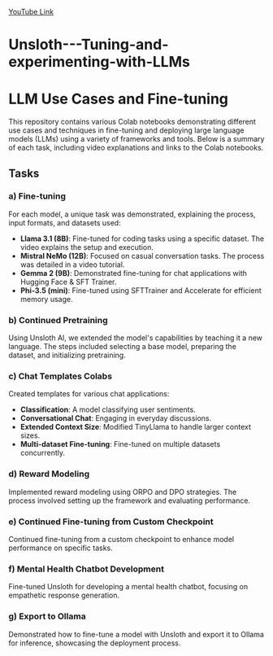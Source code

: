 [YouTube Link](https://youtu.be/AvgZVoQCaw8)

# Unsloth---Tuning-and-experimenting-with-LLMs

# LLM Use Cases and Fine-tuning

This repository contains various Colab notebooks demonstrating different use cases and techniques in fine-tuning and deploying large language models (LLMs) using a variety of frameworks and tools. Below is a summary of each task, including video explanations and links to the Colab notebooks.

## Tasks

### a) Fine-tuning

For each model, a unique task was demonstrated, explaining the process, input formats, and datasets used:

- **Llama 3.1 (8B)**: Fine-tuned for coding tasks using a specific dataset. The video explains the setup and execution.
- **Mistral NeMo (12B)**: Focused on casual conversation tasks. The process was detailed in a video tutorial.
- **Gemma 2 (9B)**: Demonstrated fine-tuning for chat applications with Hugging Face & SFT Trainer.
- **Phi-3.5 (mini)**: Fine-tuned using SFTTrainer and Accelerate for efficient memory usage.

### b) Continued Pretraining

Using Unsloth AI, we extended the model's capabilities by teaching it a new language. The steps included selecting a base model, preparing the dataset, and initializing pretraining.

### c) Chat Templates Colabs

Created templates for various chat applications:

- **Classification**: A model classifying user sentiments.
- **Conversational Chat**: Engaging in everyday discussions.
- **Extended Context Size**: Modified TinyLlama to handle larger context sizes.
- **Multi-dataset Fine-tuning**: Fine-tuned on multiple datasets concurrently.

### d) Reward Modeling

Implemented reward modeling using ORPO and DPO strategies. The process involved setting up the framework and evaluating performance.

### e) Continued Fine-tuning from Custom Checkpoint

Continued fine-tuning from a custom checkpoint to enhance model performance on specific tasks.

### f) Mental Health Chatbot Development

Fine-tuned Unsloth for developing a mental health chatbot, focusing on empathetic response generation.

### g) Export to Ollama

Demonstrated how to fine-tune a model with Unsloth and export it to Ollama for inference, showcasing the deployment process.

